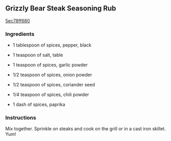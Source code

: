 ## Grizzly Bear Steak Seasoning Rub

[5ec78ff680](http://tastykitchen.com/recipes/condiments/e2809cgrizzly-beare2809d-steak-seasoning-rub-2/)

### Ingredients

 - 1 tablespoon of spices, pepper, black

 - 1 teaspoon of salt, table

 - 1 teaspoon of spices, garlic powder

 - 1/2 teaspoon of spices, onion powder

 - 1/2 teaspoon of spices, coriander seed

 - 1/4 teaspoon of spices, chili powder

 - 1 dash of spices, paprika

### Instructions

Mix together. Sprinkle on steaks and cook on the grill or in a cast iron skillet. Yum!